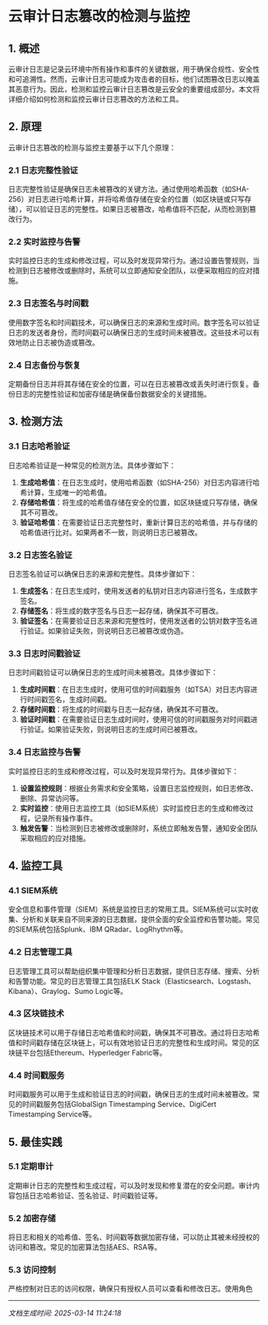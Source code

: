 # 云审计日志篡改的检测与监控

## 1. 概述

云审计日志是记录云环境中所有操作和事件的关键数据，用于确保合规性、安全性和可追溯性。然而，云审计日志可能成为攻击者的目标，他们试图篡改日志以掩盖其恶意行为。因此，检测和监控云审计日志篡改是云安全的重要组成部分。本文将详细介绍如何检测和监控云审计日志篡改的方法和工具。

## 2. 原理

云审计日志篡改的检测与监控主要基于以下几个原理：

### 2.1 日志完整性验证

日志完整性验证是确保日志未被篡改的关键方法。通过使用哈希函数（如SHA-256）对日志进行哈希计算，并将哈希值存储在安全的位置（如区块链或只写存储），可以验证日志的完整性。如果日志被篡改，哈希值将不匹配，从而检测到篡改行为。

### 2.2 实时监控与告警

实时监控日志的生成和修改过程，可以及时发现异常行为。通过设置告警规则，当检测到日志被修改或删除时，系统可以立即通知安全团队，以便采取相应的应对措施。

### 2.3 日志签名与时间戳

使用数字签名和时间戳技术，可以确保日志的来源和生成时间。数字签名可以验证日志的发送者身份，而时间戳可以确保日志的生成时间未被篡改。这些技术可以有效地防止日志被伪造或篡改。

### 2.4 日志备份与恢复

定期备份日志并将其存储在安全的位置，可以在日志被篡改或丢失时进行恢复。备份日志的完整性验证和加密存储是确保备份数据安全的关键措施。

## 3. 检测方法

### 3.1 日志哈希验证

日志哈希验证是一种常见的检测方法。具体步骤如下：

1. **生成哈希值**：在日志生成时，使用哈希函数（如SHA-256）对日志内容进行哈希计算，生成唯一的哈希值。
2. **存储哈希值**：将生成的哈希值存储在安全的位置，如区块链或只写存储，确保其不可篡改。
3. **验证哈希值**：在需要验证日志完整性时，重新计算日志的哈希值，并与存储的哈希值进行比对。如果两者不一致，则说明日志已被篡改。

### 3.2 日志签名验证

日志签名验证可以确保日志的来源和完整性。具体步骤如下：

1. **生成签名**：在日志生成时，使用发送者的私钥对日志内容进行签名，生成数字签名。
2. **存储签名**：将生成的数字签名与日志一起存储，确保其不可篡改。
3. **验证签名**：在需要验证日志来源和完整性时，使用发送者的公钥对数字签名进行验证。如果验证失败，则说明日志已被篡改或伪造。

### 3.3 日志时间戳验证

日志时间戳验证可以确保日志的生成时间未被篡改。具体步骤如下：

1. **生成时间戳**：在日志生成时，使用可信的时间戳服务（如TSA）对日志内容进行时间戳签名，生成时间戳。
2. **存储时间戳**：将生成的时间戳与日志一起存储，确保其不可篡改。
3. **验证时间戳**：在需要验证日志生成时间时，使用可信的时间戳服务对时间戳进行验证。如果验证失败，则说明日志的生成时间已被篡改。

### 3.4 日志监控与告警

实时监控日志的生成和修改过程，可以及时发现异常行为。具体步骤如下：

1. **设置监控规则**：根据业务需求和安全策略，设置日志监控规则，如日志修改、删除、异常访问等。
2. **实时监控**：使用日志监控工具（如SIEM系统）实时监控日志的生成和修改过程，记录所有操作事件。
3. **触发告警**：当检测到日志被修改或删除时，系统立即触发告警，通知安全团队采取相应的应对措施。

## 4. 监控工具

### 4.1 SIEM系统

安全信息和事件管理（SIEM）系统是监控日志的常用工具。SIEM系统可以实时收集、分析和关联来自不同来源的日志数据，提供全面的安全监控和告警功能。常见的SIEM系统包括Splunk、IBM QRadar、LogRhythm等。

### 4.2 日志管理工具

日志管理工具可以帮助组织集中管理和分析日志数据，提供日志存储、搜索、分析和告警功能。常见的日志管理工具包括ELK Stack（Elasticsearch、Logstash、Kibana）、Graylog、Sumo Logic等。

### 4.3 区块链技术

区块链技术可以用于存储日志哈希值和时间戳，确保其不可篡改。通过将日志哈希值和时间戳存储在区块链上，可以有效地验证日志的完整性和生成时间。常见的区块链平台包括Ethereum、Hyperledger Fabric等。

### 4.4 时间戳服务

时间戳服务可以用于生成和验证日志的时间戳，确保日志的生成时间未被篡改。常见的时间戳服务包括GlobalSign Timestamping Service、DigiCert Timestamping Service等。

## 5. 最佳实践

### 5.1 定期审计

定期审计日志的完整性和生成过程，可以及时发现和修复潜在的安全问题。审计内容包括日志哈希验证、签名验证、时间戳验证等。

### 5.2 加密存储

将日志和相关的哈希值、签名、时间戳等数据加密存储，可以防止其被未经授权的访问和篡改。常见的加密算法包括AES、RSA等。

### 5.3 访问控制

严格控制对日志的访问权限，确保只有授权人员可以查看和修改日志。使用角色

---

*文档生成时间: 2025-03-14 11:24:18*
